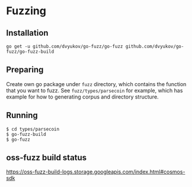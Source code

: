 # Fuzzing

## Installation

```
go get -u github.com/dvyukov/go-fuzz/go-fuzz github.com/dvyukov/go-fuzz/go-fuzz-build
```

## Preparing

Create own go package under `fuzz` directory, which contains the function that you want to fuzz. See `fuzz/types/parsecoin`
for example, which has example for how to generating corpus and directory structure.

## Running

```
$ cd types/parsecoin
$ go-fuzz-build
$ go-fuzz
```

## oss-fuzz build status

https://oss-fuzz-build-logs.storage.googleapis.com/index.html#cosmos-sdk

